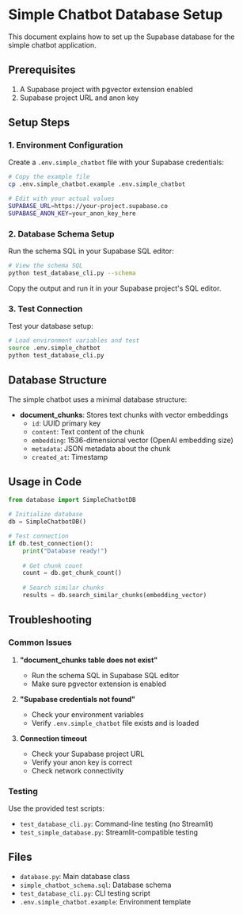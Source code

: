 # Simple Chatbot Database Setup

This document explains how to set up the Supabase database for the simple chatbot application.

## Prerequisites

1. A Supabase project with pgvector extension enabled
2. Supabase project URL and anon key

## Setup Steps

### 1. Environment Configuration

Create a `.env.simple_chatbot` file with your Supabase credentials:

```bash
# Copy the example file
cp .env.simple_chatbot.example .env.simple_chatbot

# Edit with your actual values
SUPABASE_URL=https://your-project.supabase.co
SUPABASE_ANON_KEY=your_anon_key_here
```

### 2. Database Schema Setup

Run the schema SQL in your Supabase SQL editor:

```bash
# View the schema SQL
python test_database_cli.py --schema
```

Copy the output and run it in your Supabase project's SQL editor.

### 3. Test Connection

Test your database setup:

```bash
# Load environment variables and test
source .env.simple_chatbot
python test_database_cli.py
```

## Database Structure

The simple chatbot uses a minimal database structure:

- **document_chunks**: Stores text chunks with vector embeddings
  - `id`: UUID primary key
  - `content`: Text content of the chunk
  - `embedding`: 1536-dimensional vector (OpenAI embedding size)
  - `metadata`: JSON metadata about the chunk
  - `created_at`: Timestamp

## Usage in Code

```python
from database import SimpleChatbotDB

# Initialize database
db = SimpleChatbotDB()

# Test connection
if db.test_connection():
    print("Database ready!")
    
    # Get chunk count
    count = db.get_chunk_count()
    
    # Search similar chunks
    results = db.search_similar_chunks(embedding_vector)
```

## Troubleshooting

### Common Issues

1. **"document_chunks table does not exist"**
   - Run the schema SQL in Supabase SQL editor
   - Make sure pgvector extension is enabled

2. **"Supabase credentials not found"**
   - Check your environment variables
   - Verify `.env.simple_chatbot` file exists and is loaded

3. **Connection timeout**
   - Check your Supabase project URL
   - Verify your anon key is correct
   - Check network connectivity

### Testing

Use the provided test scripts:

- `test_database_cli.py`: Command-line testing (no Streamlit)
- `test_simple_database.py`: Streamlit-compatible testing

## Files

- `database.py`: Main database class
- `simple_chatbot_schema.sql`: Database schema
- `test_database_cli.py`: CLI testing script
- `.env.simple_chatbot.example`: Environment template
